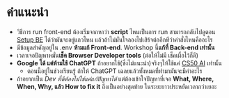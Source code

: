 # คำแนะนำ
- วิธีการ run front-end ต้องเริ่มจากหาว่า **script** ไหนเป็นการ run สามารถกลับไปดูตอน [Setup BE](https://www.youtube.com/watch?v=nH9E25nkk3I&list=PLVBn4WowC9SwAPMcq4w3TuF4eUICipi20&index=7) ได้ว่ามันจะอยู่แถวไหน แล้วถ้าไม่มั่นใจลองไปเสิร์จต่ออีกทีว่าคำสั่งไหนคืออะไร
- มีข้อมูลสำคัญอยู่ใน .env **ห้ามแก้ Front-end**. Workshop นี้**แก้ที่ Back-end เท่านั้น**
- เวลาเจอปัญหาหมั่น**เช็ค Browser Developer tools** (ต่อให้ไม่มี เช็คเผื่อไว้ก็ดี)
- **Google ได้ แต่ห้ามใช้ ChatGPT** ถ้าอยากใช้(ซึ่งไม่แนะนำ)จริงๆให้ใช้แค่ [CS50 AI](https://cs50.ai/) เท่านั้น
    - ตอนนี้อยู่ในช่วงเรียนรู้ ถ้าให้ ChatGPT เฉลยแล้วทั้งหมดที่ทำมามันจะมีค่าอะไร
- ถ้าอยากเป็น *Dev ที่ดีต้องไม่ใช่แค่แก้ปัญหาได้* แต่ต้องเข้าใจปัญหาที่เจอ **What, Where, When, Why, แล้ว How to fix it** ถึงเป็นอย่างสุดท้าย ในระยะยาวประหยัดเวลากว่าเยอะ